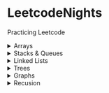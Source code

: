 # LeetcodeNights

Practicing Leetcode

<details>
  <summary>Arrays </summary>
  Question:
  1) 
  2) 
  3)
  
  
  
</details>

<details>
  <summary>Stacks & Queues</summary>
  
  
  
</details>

<details>
  <summary>Linked Lists</summary>
  
  
  
</details>


<details>
  <summary>Trees</summary>
  
  
  
</details>
<details>
  <summary>Graphs</summary>
  
  
  
</details>

<details>
  <summary>Recusion</summary>
  
  
  
</details>

